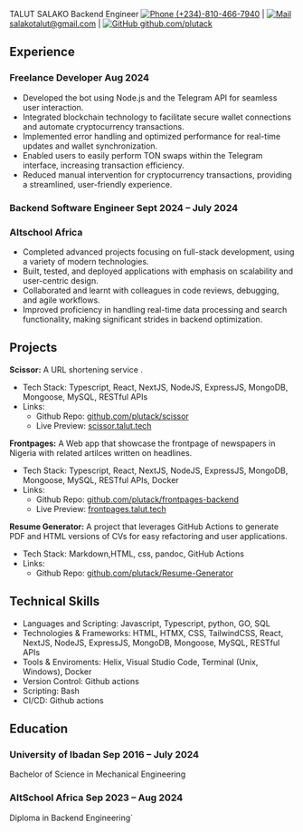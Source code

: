 <link rel="stylesheet"  href="./style.css">

<span class="intro">TALUT SALAKO</span>
<span class="intro">Backend Engineer</span>
<span class="basic-information">
  [![Phone](https://img.icons8.com/ios-glyphs/20/phone--v1.png) (+234)-810-466-7940](tel:+2348104667940)
  <span class="separator">|</span>
  [![Mail](https://img.icons8.com/material-rounded/20/mail.png) salakotalut@gmail.com](mailto:salakotalut@gmail.com)
  <span class="separator">|</span>
  <a href="https://github.com/plutack" target="_blank">
    <img src="https://img.icons8.com/ios-glyphs/20/github.png" alt="GitHub" /> github.com/plutack
  </a>
</span>

## Experience

### Freelance Developer <span class="time">Aug 2024</span>

- Developed the bot using Node.js and the Telegram API for seamless user
  interaction.
- Integrated blockchain technology to facilitate secure wallet connections and
  automate cryptocurrency transactions.
- Implemented error handling and optimized performance for real-time updates and
  wallet synchronization.
- Enabled users to easily perform TON swaps within the Telegram interface,
  increasing transaction efficiency.
- Reduced manual intervention for cryptocurrency transactions, providing a
  streamlined, user-friendly experience.

### Backend Software Engineer <span class="time">Sept 2024 – July 2024</span>

### Altschool Africa

- Completed advanced projects focusing on full-stack development, using a
  variety of modern technologies.
- Built, tested, and deployed applications with emphasis on scalability and
  user-centric design.
- Collaborated and learnt with colleagues in code reviews, debugging, and agile
  workflows.
- Improved proficiency in handling real-time data processing and search
  functionality, making significant strides in backend optimization.

## Projects

**Scissor:** A URL shortening service .

- Tech Stack: Typescript, React, NextJS, NodeJS, ExpressJS, MongoDB, Mongoose,
  MySQL, RESTful APIs
- Links:
  - Github Repo:
    [github.com/plutack/scissor](https://github.com/plutack/scissor)
  - Live Preview: [scissor.talut.tech](https://scissor.talut.tech)

**Frontpages:** A Web app that showcase the frontpage of newspapers in Nigeria
with related artilces written on headlines.

- Tech Stack: Typescript, React, NextJS, NodeJS, ExpressJS, MongoDB, Mongoose,
  MySQL, RESTful APIs, Docker
- Links:
  - Github Repo:
    [github.com/plutack/frontpages-backend](https://github.com/plutack/frontpages-backend)
  - Live Preview: [frontpages.talut.tech](https://frontpages.talut.tech)

**Resume Generator:** A project that leverages GitHub Actions to generate PDF
and HTML versions of CVs for easy refactoring and user applications.

- Tech Stack: Markdown,HTML, css, pandoc, GitHub Actions
- Links:
  - Github Repo:
    [github.com/plutack/Resume-Generator](https://github.com/plutack/Resume-Generator)

## Technical Skills

- Languages and Scripting: Javascript, Typescript, python, GO, SQL
- Technologies & Frameworks: HTML, HTMX, CSS, TailwindCSS, React, NextJS,
  NodeJS, ExpressJS, MongoDB, Mongoose, MySQL, RESTful APIs
- Tools & Enviroments: Helix, Visual Studio Code, Terminal (Unix, Windows),
  Docker
- Version Control: Github actions
- Scripting: Bash
- CI/CD: Github actions

## Education

### University of Ibadan <span class="time">Sep 2016 – July 2024</span>

Bachelor of Science in Mechanical Engineering

### AltSchool Africa <span class="time">Sep 2023 – Aug 2024</span>

Diploma in Backend Engineering`
